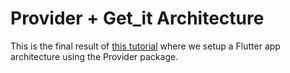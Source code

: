 # Provider + Get_it Architecture

This is the final result of [this tutorial](https://www.filledstacks.com/post/flutter-architecture-my-provider-implementation-guide) where we setup a Flutter app architecture using the Provider package.